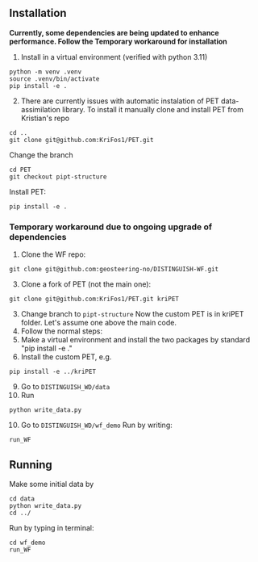 ## Installation

**Currently, some dependencies are being updated to enhance performance. Follow the Temporary workaround for installation**
1. Install in a virtual environment (verified with python 3.11)
```
python -m venv .venv
source .venv/bin/activate
pip install -e .
```
 
2. There are currently issues with automatic instalation of PET data-assimilation library. To install it manually clone and install PET from Kristian's repo
```
cd ..
git clone git@github.com:KriFos1/PET.git
```

Change the branch
```
cd PET
git checkout pipt-structure
```

Install PET:
```
pip install -e .
```

### Temporary workaround due to ongoing upgrade of dependencies

1. Clone the WF repo:
```
git clone git@github.com:geosteering-no/DISTINGUISH-WF.git
```
3. Clone a fork of PET (not the main one): 
```
git clone git@github.com:KriFos1/PET.git kriPET
```
3. Change branch to `pipt-structure`
Now the custom PET is in kriPET folder. Let's assume one above the main code.
5. Follow the normal steps:
6. Make a virtual environment and install the two packages by standard "pip install -e ."
7. Install the custom PET, e.g.
```
pip install -e ../kriPET
```
9. Go to `DISTINGUISH_WD/data`
10. Run
```
python write_data.py
```
10. Go to `DISTINGUISH_WD/wf_demo`
Run by writing:
```
run_WF
```

## Running
Make some initial data by

```
cd data
python write_data.py
cd ../
```

Run by typing in terminal:

```
cd wf_demo
run_WF
```
